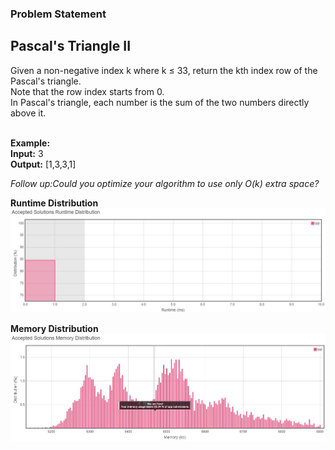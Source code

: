 <h3>Problem Statement</h3>

<h2>Pascal's Triangle II</h2>
Given a non-negative index k where k ≤ 33, return the kth index row of the Pascal's triangle.<br>
Note that the row index starts from 0.<br>
In Pascal's triangle, each number is the sum of the two numbers directly above it.<br>
<br>

**Example:**<br>
**Input:** 3<br>
**Output:** [1,3,3,1]<br>

*Follow up:Could you optimize your algorithm to use only O(k) extra space?* <br>

__Runtime Distribution__<br>
![SNIP](RuntimeDay12.JPG)

__Memory Distribution__<br>
![SNIP](MemoryDay12.JPG)
